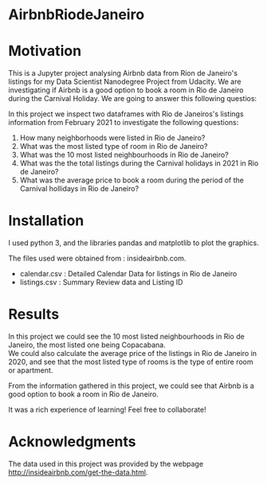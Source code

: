# AirbnbRiodeJaneiro

# Motivation

This is a Jupyter project analysing Airbnb data from Rion de Janeiro's listings for my Data Scientist Nanodegree Project from Udacity.
We are investigating if Airbnb is a good option to book a room in Rio de Janeiro during the Carnival Holiday. We are going to answer this following questios:

In this project we inspect two dataframes with Rio de Janeiros's listings information from February 2021 to investigate the following questions:
1) How many neighborhoods were listed in Rio de Janeiro?
2) What was the most listed type of room in Rio de Janeiro? 
3) What was the 10 most listed neighbourhoods in Rio de Janeiro?
4) What was the the total listings during the Carnival holidays in 2021 in Rio de Janeiro? 
5) What was the average price to book a room during the period of the Carnival hollidays in Rio de Janeiro?

# Installation

I used python 3, and the libraries pandas and matplotlib to plot the graphics.

The files used were obtained from : insideairbnb.com. 
  - calendar.csv  : Detailed Calendar Data for listings in Rio de Janeiro
  - listings.csv : Summary Review data and Listing ID  
  
# Results

In this project we could see the 10 most listed neighbourhoods in Rio de Janeiro, the most listed one being Copacabana.  
We could also calculate the average price of the listings in Rio de Janeiro in 2020, and see that the most listed type of rooms 
is the type of entire room or apartment.

From the information gathered in this project, we could see that Airbnb is a good option to book a room in Rio de Janeiro.

It was a rich experience of learning! Feel free to collaborate!

# Acknowledgments

The data used in this project was provided by the webpage http://insideairbnb.com/get-the-data.html.
